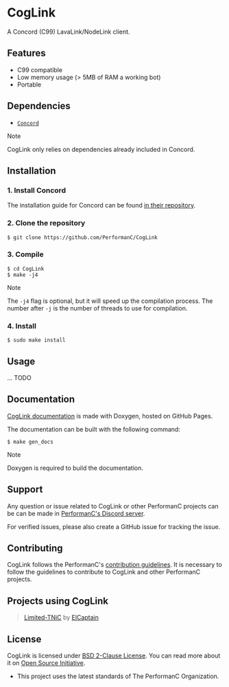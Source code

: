 # CogLink

A Concord (C99) LavaLink/NodeLink client.

## Features

- C99 compatible
- Low memory usage (> 5MB of RAM a working bot)
- Portable

## Dependencies

- [`Concord`](https://github.com/Cogmasters/Concord)

> [!NOTE]
> CogLink only relies on dependencies already included in Concord.

## Installation

### 1. Install Concord

The installation guide for Concord can be found [in their repository](https://github.com/Cogmasters/concord?tab=readme-ov-file#build-instructions).

### 2. Clone the repository

```shell
$ git clone https://github.com/PerformanC/CogLink
```

### 3. Compile

```shell
$ cd CogLink
$ make -j4
```

> [!NOTE]
> The `-j4` flag is optional, but it will speed up the compilation process. The number after `-j` is the number of threads to use for compilation.

### 4. Install

```shell
$ sudo make install
```

## Usage

... TODO

## Documentation

[CogLink documentation](https://performanc.github.io/CoglinDocs/) is made with Doxygen, hosted on GitHub Pages.

The documentation can be built with the following command:

```shell
$ make gen_docs
```

> [!NOTE]
> Doxygen is required to build the documentation.

## Support

Any question or issue related to CogLink or other PerformanC projects can be can be made in [PerformanC's Discord server](https://discord.gg/uPveNfTuCJ).

For verified issues, please also create a GitHub issue for tracking the issue.

## Contributing

CogLink follows the PerformanC's [contribution guidelines](https://github.com/PerformanC/contributing). It is necessary to follow the guidelines to contribute to CogLink and other PerformanC projects.

## Projects using CogLink

> [Limited-TNiC](https://github.com/at-elcapitan/Limited-TNiC) by [ElCaptain](https://github.com/at-elcapitan)

## License

CogLink is licensed under [BSD 2-Clause License](LICENSE). You can read more about it on [Open Source Initiative](https://opensource.org/licenses/BSD-2-Clause).

* This project uses the latest standards of The PerformanC Organization.